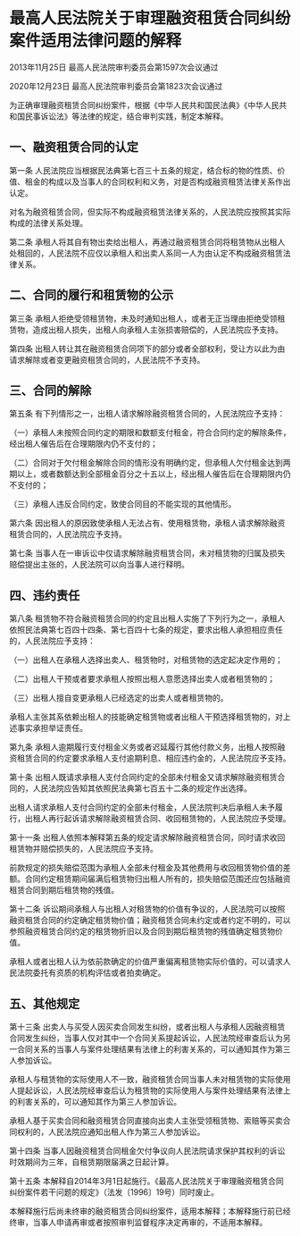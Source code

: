 # 最高人民法院关于审理融资租赁合同纠纷案件适用法律问题的解释

2013年11月25日 最高人民法院审判委员会第1597次会议通过

2020年12月23日 最高人民法院审判委员会第1823次会议通过

为正确审理融资租赁合同纠纷案件，根据《中华人民共和国民法典》《中华人民共和国民事诉讼法》等法律的规定，结合审判实践，制定本解释。

## 一、融资租赁合同的认定

第一条 人民法院应当根据民法典第七百三十五条的规定，结合标的物的性质、价值、租金的构成以及当事人的合同权利和义务，对是否构成融资租赁法律关系作出认定。

对名为融资租赁合同，但实际不构成融资租赁法律关系的，人民法院应按照其实际构成的法律关系处理。

第二条 承租人将其自有物出卖给出租人，再通过融资租赁合同将租赁物从出租人处租回的，人民法院不应仅以承租人和出卖人系同一人为由认定不构成融资租赁法律关系。

## 二、合同的履行和租赁物的公示

第三条 承租人拒绝受领租赁物，未及时通知出租人，或者无正当理由拒绝受领租赁物，造成出租人损失，出租人向承租人主张损害赔偿的，人民法院应予支持。

第四条 出租人转让其在融资租赁合同项下的部分或者全部权利，受让方以此为由请求解除或者变更融资租赁合同的，人民法院不予支持。

## 三、合同的解除

第五条 有下列情形之一，出租人请求解除融资租赁合同的，人民法院应予支持：

（一）承租人未按照合同约定的期限和数额支付租金，符合合同约定的解除条件，经出租人催告后在合理期限内仍不支付的；

（二）合同对于欠付租金解除合同的情形没有明确约定，但承租人欠付租金达到两期以上，或者数额达到全部租金百分之十五以上，经出租人催告后在合理期限内仍不支付的；

（三）承租人违反合同约定，致使合同目的不能实现的其他情形。

第六条 因出租人的原因致使承租人无法占有、使用租赁物，承租人请求解除融资租赁合同的，人民法院应予支持。

第七条 当事人在一审诉讼中仅请求解除融资租赁合同，未对租赁物的归属及损失赔偿提出主张的，人民法院可以向当事人进行释明。

## 四、违约责任

第八条 租赁物不符合融资租赁合同的约定且出租人实施了下列行为之一，承租人依照民法典第七百四十四条、第七百四十七条的规定，要求出租人承担相应责任的，人民法院应予支持：

（一）出租人在承租人选择出卖人、租赁物时，对租赁物的选定起决定作用的；

（二）出租人干预或者要求承租人按照出租人意愿选择出卖人或者租赁物的；

（三）出租人擅自变更承租人已经选定的出卖人或者租赁物的。

承租人主张其系依赖出租人的技能确定租赁物或者出租人干预选择租赁物的，对上述事实承担举证责任。

第九条 承租人逾期履行支付租金义务或者迟延履行其他付款义务，出租人按照融资租赁合同的约定要求承租人支付逾期利息、相应违约金的，人民法院应予支持。

第十条 出租人既请求承租人支付合同约定的全部未付租金又请求解除融资租赁合同的，人民法院应告知其依照民法典第七百五十二条的规定作出选择。

出租人请求承租人支付合同约定的全部未付租金，人民法院判决后承租人未予履行，出租人再行起诉请求解除融资租赁合同、收回租赁物的，人民法院应予受理。

第十一条 出租人依照本解释第五条的规定请求解除融资租赁合同，同时请求收回租赁物并赔偿损失的，人民法院应予支持。

前款规定的损失赔偿范围为承租人全部未付租金及其他费用与收回租赁物价值的差额。合同约定租赁期间届满后租赁物归出租人所有的，损失赔偿范围还应包括融资租赁合同到期后租赁物的残值。

第十二条 诉讼期间承租人与出租人对租赁物的价值有争议的，人民法院可以按照融资租赁合同的约定确定租赁物价值；融资租赁合同未约定或者约定不明的，可以参照融资租赁合同约定的租赁物折旧以及合同到期后租赁物的残值确定租赁物价值。

承租人或者出租人认为依前款确定的价值严重偏离租赁物实际价值的，可以请求人民法院委托有资质的机构评估或者拍卖确定。

## 五、其他规定

第十三条 出卖人与买受人因买卖合同发生纠纷，或者出租人与承租人因融资租赁合同发生纠纷，当事人仅对其中一个合同关系提起诉讼，人民法院经审查后认为另一合同关系的当事人与案件处理结果有法律上的利害关系的，可以通知其作为第三人参加诉讼。

承租人与租赁物的实际使用人不一致，融资租赁合同当事人未对租赁物的实际使用人提起诉讼，人民法院经审查后认为租赁物的实际使用人与案件处理结果有法律上的利害关系的，可以通知其作为第三人参加诉讼。

承租人基于买卖合同和融资租赁合同直接向出卖人主张受领租赁物、索赔等买卖合同权利的，人民法院应通知出租人作为第三人参加诉讼。

第十四条 当事人因融资租赁合同租金欠付争议向人民法院请求保护其权利的诉讼时效期间为三年，自租赁期限届满之日起计算。

第十五条 本解释自2014年3月1日起施行。《最高人民法院关于审理融资租赁合同纠纷案件若干问题的规定》（法发〔1996〕19号）同时废止。

本解释施行后尚未终审的融资租赁合同纠纷案件，适用本解释；本解释施行前已经终审，当事人申请再审或者按照审判监督程序决定再审的，不适用本解释。
